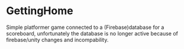# GettingHome
Simple platformer game connected to a (Firebase)database for a scoreboard, unfortunately the database is no longer active because of firebase/unity changes and incompability.
